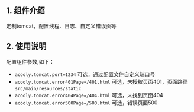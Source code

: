 ## 1. 组件介绍
   定制tomcat，配置线程、日志、自定义错误页等
   
## 2. 使用说明

配置组件参数,如下：

   * `acooly.tomcat.port=1234` 可选，通过配置文件自定义端口号
   * `acooly.tomcat.error401Page=/401.html` 可选，未授权页面401，页面路径`src/main/resources/static`
   * `acooly.tomcat.error404Page=/404.html` 可选，未找到页面404
   * `acooly.tomcat.error500Page=/500.html` 可选，错误页面500
    